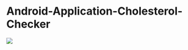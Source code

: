# Android-Application-Cholesterol-Checker
![](https://github.com/basharbme/Android-Application-Cholesterol-Checker/blob/master/20200322102526.jpg)

